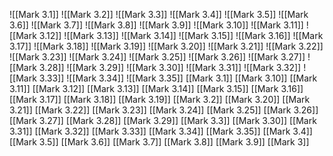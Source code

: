 ![[Mark 3.1]]
![[Mark 3.2]]
![[Mark 3.3]]
![[Mark 3.4]]
![[Mark 3.5]]
![[Mark 3.6]]
![[Mark 3.7]]
![[Mark 3.8]]
![[Mark 3.9]]
![[Mark 3.10]]
![[Mark 3.11]]
![[Mark 3.12]]
![[Mark 3.13]]
![[Mark 3.14]]
![[Mark 3.15]]
![[Mark 3.16]]
![[Mark 3.17]]
![[Mark 3.18]]
![[Mark 3.19]]
![[Mark 3.20]]
![[Mark 3.21]]
![[Mark 3.22]]
![[Mark 3.23]]
![[Mark 3.24]]
![[Mark 3.25]]
![[Mark 3.26]]
![[Mark 3.27]]
![[Mark 3.28]]
![[Mark 3.29]]
![[Mark 3.30]]
![[Mark 3.31]]
![[Mark 3.32]]
![[Mark 3.33]]
![[Mark 3.34]]
![[Mark 3.35]]
[[Mark 3.1]]
[[Mark 3.10]]
[[Mark 3.11]]
[[Mark 3.12]]
[[Mark 3.13]]
[[Mark 3.14]]
[[Mark 3.15]]
[[Mark 3.16]]
[[Mark 3.17]]
[[Mark 3.18]]
[[Mark 3.19]]
[[Mark 3.2]]
[[Mark 3.20]]
[[Mark 3.21]]
[[Mark 3.22]]
[[Mark 3.23]]
[[Mark 3.24]]
[[Mark 3.25]]
[[Mark 3.26]]
[[Mark 3.27]]
[[Mark 3.28]]
[[Mark 3.29]]
[[Mark 3.3]]
[[Mark 3.30]]
[[Mark 3.31]]
[[Mark 3.32]]
[[Mark 3.33]]
[[Mark 3.34]]
[[Mark 3.35]]
[[Mark 3.4]]
[[Mark 3.5]]
[[Mark 3.6]]
[[Mark 3.7]]
[[Mark 3.8]]
[[Mark 3.9]]
[[Mark 3]]
